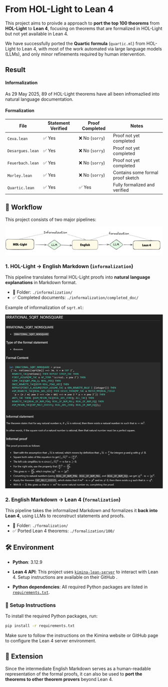 # From HOL-Light to Lean 4

This project aims to proivde a approach to **port the top 100 theorems** from **HOL-Light** to **Lean 4**, focusing on theorems that are formalized in HOL-Light but not yet available in Lean 4.


We have successfully ported the **Quartic formula** (`quartic.ml`) from HOL-Light to Lean 4, with most of the work automated via large language models (LLMs), and only minor refinements required by human intervention.

## Result

#### Informalization
As 29 May 2025, 89 of HOL-Light theorems have all been infromazlied into natural language documentation.

#### Formalization
| File             | Statement Verified | Proof Completed   | Notes                                 |
|------------------|--------------------|-------------------|---------------------------------------|
| `Ceva.lean`      | ✅ Yes              | ❌ No (`sorry`)   | Proof not yet completed               |
| `Desargues.lean` | ✅ Yes              | ❌ No (`sorry`)   | Proof not yet completed               |
| `Feuerbach.lean` | ✅ Yes              | ❌ No (`sorry`)   | Proof not yet completed               |
| `Morley.lean`    | ✅ Yes              | ❌ No (`sorry`)   | Contains some formal proof sketch     |
| `Quartic.lean`   | ✅ Yes              | ✅ Yes            | Fully formalized and verified         |



## 🚀 Workflow

This project consists of two major pipelines:

![Workflow Diagram](./images/image1.png)

### 1. HOL-Light → English Markdown (`informalization`)

This pipeline translates formal HOL-Light proofs into **natural language explanations** in Markdown format.

* 📁 Folder: `./informalization/`
* ✅ Completed documents: `./informalization/completed_doc/`

Example of informalization of `sqrt.ml`:

![Informalization example](./images/image2.png)

### 2. English Markdown → Lean 4 (`formalization`)

This pipeline takes the informalized Markdown and formalizes it **back into Lean 4**, using LLMs to reconstruct statements and proofs.

* 📁 Folder: `./formalization/`
* ✅ Ported Lean 4 theorems: `./formalization/100/`



## 🛠 Environment

* **Python**: 3.12.9
* **Lean 4 API**: This project uses [`kimina-lean-server`](https://github.com/project-numina/kimina-lean-server) to interact with Lean 4. Setup instructions are available on their GitHub .

* **Python dependencies**: All required Python packages are listed in [`requirements.txt`](./requirements.txt).

### 🔧 Setup Instructions

To install the required Python packages, run:

```bash
pip install -r requirements.txt
```

Make sure to follow the instructions on the Kimina website or GitHub page to configure the Lean 4 server environment.



## 🔄 Extension

Since the intermediate English Markdown serves as a human-readable representation of the formal proofs, it can also be used to **port the theorems to other theorem provers** beyond Lean 4.


